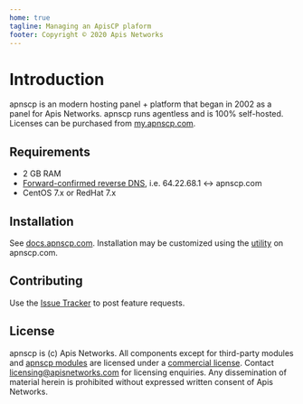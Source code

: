 ```yaml
---
home: true
tagline: Managing an ApisCP plaform 
footer: Copyright © 2020 Apis Networks
---
```


# Introduction

apnscp is an modern hosting panel + platform that began in 2002 as a panel for Apis Networks. apnscp runs agentless and is 100% self-hosted. Licenses can be purchased from [my.apnscp.com](https://my.apnscp.com).

## Requirements

-   2 GB RAM
-   [Forward-confirmed reverse DNS](https://en.wikipedia.org/wiki/Forward-confirmed_reverse_DNS), i.e. 64.22.68.1 <-> apnscp.com
-   CentOS 7.x or RedHat 7.x

## Installation

See [docs.apnscp.com](https://docs.apnscp.com/getting-started/installation/). Installation may be customized using the [utility](https://apnscp.com/#customize) on apnscp.com.

## Contributing

Use the [Issue Tracker](https://bitbucket.org/apisnetworks/apnscp/issues?status=new&status=open) to post feature requests.

## License

apnscp is (c) Apis Networks. All components except for third-party modules and [apnscp modules](https://github.com/apisnetworks/apnscp-modules) are licensed under a [commercial license](https://bitbucket.org/apisnetworks/apnscp/raw/HEAD/LICENSE). Contact licensing@apisnetworks.com for licensing enquiries. Any dissemination of material herein is prohibited without expressed written consent of Apis Networks.

